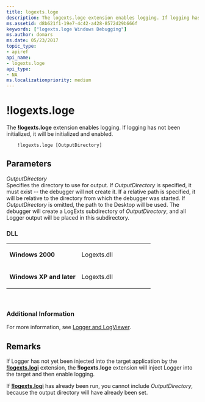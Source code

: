 ```yaml
---
title: logexts.loge
description: The logexts.loge extension enables logging. If logging has not been initialized, it will be initialized and enabled.
ms.assetid: d8b621f1-19e7-4c42-a428-8572d29b666f
keywords: ["logexts.loge Windows Debugging"]
ms.author: domars
ms.date: 05/23/2017
topic_type:
- apiref
api_name:
- logexts.loge
api_type:
- NA
ms.localizationpriority: medium
---
```


# !logexts.loge


The **!logexts.loge** extension enables logging. If logging has not been initialized, it will be initialized and enabled.

```dbgcmd
    !logexts.loge [OutputDirectory] 
```

## <span id="ddk__logexts_loge_dbg"></span><span id="DDK__LOGEXTS_LOGE_DBG"></span>Parameters


<span id="_______OutputDirectory______"></span><span id="_______outputdirectory______"></span><span id="_______OUTPUTDIRECTORY______"></span> *OutputDirectory*   
Specifies the directory to use for output. If *OutputDirectory* is specified, it must exist -- the debugger will not create it. If a relative path is specified, it will be relative to the directory from which the debugger was started. If *OutputDirectory* is omitted, the path to the Desktop will be used. The debugger will create a LogExts subdirectory of *OutputDirectory*, and all Logger output will be placed in this subdirectory.

### <span id="DLL"></span><span id="dll"></span>DLL

<table>
<colgroup>
<col width="50%" />
<col width="50%" />
</colgroup>
<tbody>
<tr class="odd">
<td align="left"><p><strong>Windows 2000</strong></p></td>
<td align="left"><p>Logexts.dll</p></td>
</tr>
<tr class="even">
<td align="left"><p><strong>Windows XP and later</strong></p></td>
<td align="left"><p>Logexts.dll</p></td>
</tr>
</tbody>
</table>

 

### <span id="Additional_Information"></span><span id="additional_information"></span><span id="ADDITIONAL_INFORMATION"></span>Additional Information

For more information, see [Logger and LogViewer](logger-and-logviewer.md).

Remarks
-------

If Logger has not yet been injected into the target application by the [**!logexts.logi**](-logexts-logi.md) extension, the **!logexts.loge** extension will inject Logger into the target and then enable logging.

If [**!logexts.logi**](-logexts-logi.md) has already been run, you cannot include *OutputDirectory*, because the output directory will have already been set.

 

 





